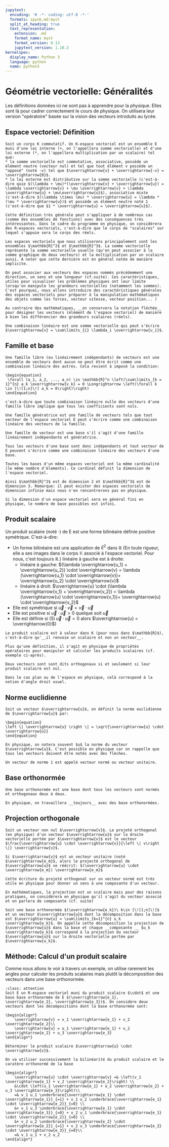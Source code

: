 ```yaml
---
jupytext:
  encoding: '# -*- coding: utf-8 -*-'
  formats: ipynb,md:myst
  split_at_heading: true
  text_representation:
    extension: .md
    format_name: myst
    format_version: 0.13
    jupytext_version: 1.10.3
kernelspec:
  display_name: Python 3
  language: python
  name: python3
---
```


# Géométrie vectorielle: Généralités
Les définitions données ici ne sont pas à apprendre pour la physique. Elles sont là pour cadrer correctement le cours de physique. On utilisera leur version "opératoire" basée sur la vision des vecteurs introduits au lycée.

## Espace vectoriel: Définition


````{dropdown} Définition: Espace vetoriel (pas à apprendre)
Soit un corps K commutatif. Un K-espace vectoriel est un ensemble E muni d'une loi interne (+, on l'appellera somme vectorielle) et d'une loi externe (*, on l'appellera multiplication par un scalaire) tel que:
* la somme vectorielle est commutative, associative, possède un élément neutre (vecteur nul) et tel que tout élément v possède un "opposé" (noté -v) tel que $\overrightarrow{v} + \overrightarrow{-v} = \overrightarrow{0}$.
* la loi externe est distributive sur la somme vectorielle (c'est-à-dire quie $(\lambda + \mu)*(\overrightarrow{v} + \overrightarrow{u}) = \lambda \overrightarrow{v} + \mu \overrightarrow{v} + \lambda \overrightarrow{u} + \mu\overrightarrow{u}$), associative mixte (c'est-à-dire $(\lambda \times \mu) * \overrightarrow{u} = \lambda * (\mu * \overrightarrow{u})$ et possède un élément neutre noté 1 (c'est-à-dire que $1 * \overrightarrow{u} = \overrightarrow{u}$).
````


````{dropdown} Cas utilisé en physique
Cette définition très générale peut s'appliquer à de nombreux cas (comme des ensembles de fonctions) avec des conséquences très intéressantes. Dans le cadre du programme en physique, on considèrera des R-espaces vectoriels, c'est-à-dire que le corps de "scalaires" sur lequel s'appuie sera le corps des réels.

Les espaces vectoriels que nous utiliserons principalement sont les ensembles $\mathbb{R}^2$ et $\mathbb{R}^3$. La somme vectorielle représente la somme vectorielle usuelle (qu'on peut associer à la somme graphique de deux vecteurs) et la multiplication par un scalaire aussi. A noter que cette dernière est en général notée de manière implicite.

On peut associer aux vecteurs des espaces nommés précédemment une direction, un sens et une longueur (cf.suite). Ces caractéristiques, utiles pour visualiser les problèmes physiques ont leur limite lorsqu'on manipule les grandeurs vectorielles (notamment les sommes). C'est pourquoi, nous allons introduire des caractéristiques générales des espaces vectoriels pour préparer à la manipulation mathématiques des objets comme les forces, vecteur vitesse, vecteur position... )

Au contraire des mathématiques, __on conservera la notation fléchée__ pour désigner les vecteurs (élément de l'espace vectoriel) de manière à bien les différencier des grandeurs scalaires (réels).
````


````{important} Combinaison linéaire
Une combinaison linéaire est une somme vectorielle qui peut s'écrire $\overrightarrow{v} = \sum\limits_{i} \lambda_i \overrightarrow{u_i}$.
````

## Famille et base
````{dropdown} Famille libre
Une famille libre (ou linéairement indépendants) de vecteurs est une ensemble de vecteurs dont aucun ne peut être écrit comme une combinaison linéaire des autres. Cela revient à imposé la condition:

\begin{equation}
 \forall (a_1, a_2, ..., a_n) \in \mathbb{R}^n \left(\sum\limits_{k = 1}^{n} a_k \overrightarrow{v_k} = 0 \Longrightarrow \left(\forall k \in [\![1;n]\!] a_k = 0\right)\right)
\end{equation}

c'est-à-dire que toute combinaison linéaire nulle des vecteurs d'une famille libre implique que tous les coefficients sont nuls.
````

````{dropdown} Famille génératrice
Une famille génératrice est une famille de vecteurs tels que tout vecteur de l'espace vectoriel E peut s'écrire comme une combinaison linéaire des vecteurs de la famille.
````

````{dropdown} Base
Une famille de vecteur est une base s'il s'agit d'une famille linéairement indépendante et génératrice.

Tous les vecteurs d'une base sont donc indépendants et tout vecteur de E peuvent s'écrire comme une combinaison linéaire des vecteurs d'une base.
````

````{dropdown} Dimension d'un espace vectoriel (Admis)
Toutes les bases d'un même espaces vectoriel ont la même cardinalité (le même nombre d'élements). Ce cardinal définit la dimension de l'espace vectoriel.

Ainsi $\mathbb{R}^2$ est de dimension 2 et $\mathbb{R}^3$ est de dimension 3. Remarque: il peut exister des espaces vectoriels de dimension infinie mais nous n'en rencontrerons pas en physique.
````


````{dropdown} Nombre de base
Si la dimension d'un espace vectoriel sera en général fini en physique, le nombre de base possibles est infini.
````

## Produit scalaire
Un produit scalaire (noté $\cdot$) de E est une forme bilinéaire définie positive symétrique. C'est-à-dire:

* Un forme bilinéaire est une application de $E^2$ dans $\mathbb{R}$ (En toute rigueur, elle a ses images dans le corps $\mathbb{K}$ associé à l'espace vectoriel. Pour nous, c'est toujours $\mathbb{R}$.) linéaire à gauche est à droite:
    * linéaire à gauche: $(\lambda \overrightarrow{u_1} + \overrightarrow{u_2}) \cdot \overrightarrow{v} = \lambda (\overrightarrow{u_1} \cdot \overrightarrow{v})+ \overrightarrow{u_2} \cdot \overrightarrow{v}$
    * linéaire à droit: $\overrightarrow{u} \cdot (\lambda \overrightarrow{v_1} + \overrightarrow{v_2}) = \lambda (\overrightarrow{u} \cdot \overrightarrow{v_1})+ \overrightarrow{u} \cdot \overrightarrow{v_2}$
* Elle est symétrique si $\overrightarrow{u}\cdot \overrightarrow{v} = \overrightarrow{v} \cdot \overrightarrow{u}$
* Elle est positive si $\overrightarrow{u} \cdot \overrightarrow{u} > 0$ quelque soit $\overrightarrow{u}$
* Elle est définie si (Si $\overrightarrow{u} \cdot \overrightarrow{u} = 0$ alors $\overrightarrow{u} = \overrightarrow{0}$)


````{attention}
Le produit scalaire est à valeur dans K (pour nous dans $\mathbb{R}$), c'est-à-dire qu'__il renvoie un scalaire et non un vecteur__.
````

````{dropdown} Remarque
Plus qu'une définition, il s'agit en physique de propriétés opératoires pour manipuler et calculer les produits scalaires (cf. exemple ci-après).
````


````{dropdown} Vecteurs orthogonaux
Deux vecteurs sont sont dits orthogonaux si et seulement si leur produit scalaire est nul.

Dans le cas plan ou de l'espace en physique, celà correspond à la notion d'angle droit usuel.
````

## Norme euclidienne
````{dropdown} Norme euclidienne
Soit un vecteur $\overrightarrow{u}$, on définit la norme euclidienne de $\overrightarrow{u}$ par:

\begin{equation}
\left \| \overrightarrow{u}	\right \| = \sqrt{\overrightarrow{u} \cdot \overrightarrow{u}}
\end{equation}
````


````{dropdown} Notation
En physique, on notera souvent $u$ la norme du vecteur $\overrightarrow{u}$. C'est possible en physique car on rappelle que tous les vecteurs doivent être notés avec des flèches.
````

````{dropdown} Vecteur normé
Un vecteur de norme 1 est appelé vecteur normé ou vecteur unitaire.
````

## Base orthonormée
````{dropdown} Base orthonormée
Une base orthonormée est une base dont tous les vecteurs sont normés et orthogonaux deux à deux.

En physique, on travaillera __toujours__ avec des base orthonormées.
````


## Projection orthogonale
````{dropdown} Projection orthogonale sur une droite vectorielle
Soit un vecteur non nul $\overrightarrow{v}$. Le projeté orthogonal (en physique) d'un vecteur $\overrightarrow{u}$ sur la droite vectorielle portée par $\overrightarrow{v}$ est le vecteur $\frac{\overrightarrow{u} \cdot \overrightarrow{v}}{\left \| v\right \|} \overrightarrow{v}$.

Si $\overrightarrow{v}$ est un vecteur unitaire (noté $\overrightarrow{e_m}$, alors le projecté orthogonal de $\overrightarrow{u}$ se réécrit: $(\overrightarrow{u} \cdot \overrightarrow{e_m}) \overrightarrow{e_m}$

Cette écriture du projeté orthogonal sur un vecteur normé est très utile en physique pour donner un sens à une composante d'un vecteur.
````

````{dropdown} Remarque
En mathématiques, la projection est un scalaire mais pour des raisons pratiques, on considérera en physique qu'il s'agit du vecteur associé et on parlera de composante (cf. suite)
````

````{dropdown} Projection dans une base orthonormée
Soit une base orthonormée $(\overrightarrow{e_k})\ k\in [\![1;n]\!]$ et un vecteur $\overrightarrow{u}$ dont la décomposition dans la base est $\overrightarrow{u} = \sum\limits_{k=1}^{n} u_k \overrightarrow{e_k}$. On appelle cette décomposition la projection de $\overrightarrow{u}$ dans la base et chaque __composante __ $u_k \overrightarrow{e_k}$ correspond à la projection du vecteur $\overrightarrow{u}$ sur la droite vectorielle portée par $\overrightarrow{u_k}$.
````

## Méthode: Calcul d'un produit scalaire
Comme nous allons le voir à travers un exemple, on utilise rarement les angles pour calculer les produits scalaires mais plutôt la décomposition des vecteurs dans une base orthonormée.


````{admonition} Exercice 
:class: attention
Soit E un R-espace vectoriel muni du produit scalaire $\cdot$ et une base base orthonormée de E $(\overrightarrow{e_1}, \overrightarrow{e_2}, \overrightarrow{e_3})$. On considère deux vecteurs dont les décompositions dont la base orthonormée sont:

\begin{align*}
	\overrightarrow{v} = v_1 \overrightarrow{e_1} + v_2 \overrightarrow{e_2}\\
	\overrightarrow{u} = u_1 \overrightarrow{e_1} + u_2 \overrightarrow{e_2} + u_3 \overrightarrow{e_3}
\end{align*}

Déterminer le produit scalaire $\overrightarrow{u} \cdot \overrightarrow{v}$.
````

````{dropdown} Correction
On va utiliser successivement la bilinéarité du produit scalaire et le caratère orthonormé de la base

\begin{align*}
	\overrightarrow{u} \cdot \overrightarrow{v} =& \left(v_1 \overrightarrow{e_1} + v_2 \overrightarrow{e_2}\right) \\
	&\cdot \left(u_1 \overrightarrow{e_1} + u_2 \overrightarrow{e_2} + u_3 \overrightarrow{e_3}\right)\\
	=& v_1 u_1 \underbrace{\overrightarrow{e_1} \cdot \overrightarrow{e_1}}_{=1} + v_1 u_2 \underbrace{\overrightarrow{e_1} \cdot \overrightarrow{e_2}}_{=0} \\
	&+ v_1 u_3 \underbrace{\overrightarrow{e_1} \cdot \overrightarrow{e_3}}_{=0} + v_2 u_1 \underbrace{\overrightarrow{e_1} \cdot \overrightarrow{e_2}}_{=0} \\
	&+ v_2 u_2 \underbrace{\overrightarrow{e_2} \cdot \overrightarrow{e_2}}_{=1} + v_2 u_3 \underbrace{\overrightarrow{e_2} \cdot \overrightarrow{e_3}}_{=0}\\
	=& v_1 u_1 + v_2 u_2
\end{align*}
````

